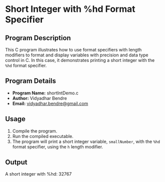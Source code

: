 # Short Integer with %hd Format Specifier

## Program Description
This C program illustrates how to use format specifiers with length modifiers to format and display variables with precision and data type control in C. In this case, it demonstrates printing a short integer with the `%hd` format specifier.

## Program Details
- **Program Name:** shortIntDemo.c
- **Author:** Vidyadhar Bendre
- **Email:** vidyadhar.bendre@gmail.com

## Usage
1. Compile the program.
2. Run the compiled executable.
3. The program will print a short integer variable, `smallNumber`, with the `%hd` format specifier, using the `h` length modifier.

## Output
A short integer with %hd: 32767